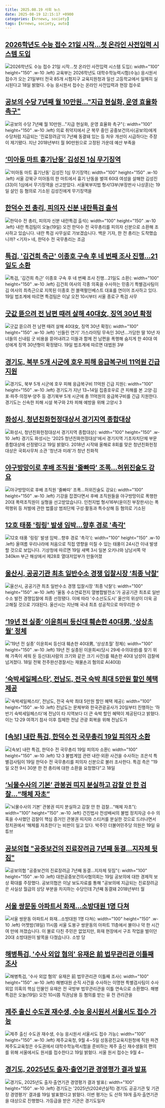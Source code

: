 ```yaml
---
title: 2025.08.19 사회 뉴스
date: 2025-08-19 12:15:17 +0900
categories: [krnews, society]
tags: [krnews, society, auto]
---
```

## [2026학년도 수능 접수 21일 시작...첫 온라인 사전입력 시스템 도입](https://n.news.naver.com/mnews/article/008/0005237195)

![2026학년도 수능 접수 21일 시작...첫 온라인 사전입력 시스템 도입](https://mimgnews.pstatic.net/image/origin/008/2025/08/18/5237195.jpg?type=nf220_150){: width="100" height="150" .w-10 .left}
교육부는 2026학년도 대학수학능력시험(수능) 응시원서 접수가 오는 21일부터 전국 85개 시험지구 교육지원청과 일선 고등학교에서 일제히 실시된다고 18일 밝혔다. 수능 응시원서 접수는 온라인 사전입력과 현장 접수로

## [공보의 수당 7년째 월 10만원…"지급 현실화, 운영 효율화 촉구"](https://n.news.naver.com/mnews/article/421/0008434965)

![공보의 수당 7년째 월 10만원…"지급 현실화, 운영 효율화 촉구"](https://mimgnews.pstatic.net/image/origin/421/2025/08/19/8434965.jpg?type=nf220_150){: width="100" height="150" .w-10 .left}
의료 취약지에서 군 복무 중인 공중보건의사(공보의)에게 수당처럼 지급되는 '진료장려금'이 7년째 동결돼 있는 등 처우 개선이 시급하다는 주장이 제기됐다. 지난 2018년부터 월 90만원으로 고정된 가운데 예산 부족을

## [‘미아동 마트 흉기난동’ 김성진 1심 무기징역](https://n.news.naver.com/mnews/article/005/0001796690)

![‘미아동 마트 흉기난동’ 김성진 1심 무기징역](https://mimgnews.pstatic.net/image/origin/005/2025/08/19/1796690.jpg?type=nf220_150){: width="100" height="150" .w-10 .left}
서울 강북구 미아동의 한 마트에서 흉기 난동을 벌여 60대 여성을 살해한 김성진(33)이 1심에서 무기징역을 선고받았다. 서울북부지법 형사13부(부장판사 나상훈)는 19일 살인 등 혐의로 기소된 김성진에게 무기징역을

## [한덕수 전 총리, 피의자 신분 내란특검 출석](https://n.news.naver.com/mnews/article/055/0001284958)

![한덕수 전 총리, 피의자 신분 내란특검 출석](https://mimgnews.pstatic.net/image/origin/055/2025/08/19/1284958.jpg?type=nf220_150){: width="100" height="150" .w-10 .left}
내란 특검팀이 오늘(19일) 오전 한덕수 전 국무총리를 피의자 신분으로 소환해 조사하고 있습니다. 내란 특검 사무실로 가보겠습니다. 백운 기자, 한 전 총리는 도착했습니까? <기자> 네, 한덕수 전 국무총리는 조금

## [특검, '김건희 측근' 이종호 구속 후 네 번째 조사 진행…21일도 소환](https://n.news.naver.com/mnews/article/421/0008435065)

![특검, '김건희 측근' 이종호 구속 후 네 번째 조사 진행…21일도 소환](https://mimgnews.pstatic.net/image/origin/421/2025/08/19/8435065.jpg?type=nf220_150){: width="100" height="150" .w-10 .left}
김건희 여사의 각종 의혹을 수사하는 민중기 특별검사팀이 김 여사의 최측근으로 지목된 이종호 전 블랙펄인베스트 대표를 연이어 조사하고 있다. 19일 법조계에 따르면 특검팀은 이날 오전 10시부터 서울 종로구 특검 사무

## [굿값 뜯으려 전 남편 때려 살해 40대女, 징역 30년 확정](https://n.news.naver.com/mnews/article/001/0015572342)

![굿값 뜯으려 전 남편 때려 살해 40대女, 징역 30년 확정](https://mimgnews.pstatic.net/image/origin/001/2025/08/19/15572342.jpg?type=nf220_150){: width="100" height="150" .w-10 .left}
'신들린 연기' 가스라이팅 무속인 30년…가담한 딸 10년 자녀들의 신내림 굿 비용을 뜯어내려고 이들과 함께 전 남편을 폭행해 숨지게 한 40대 여성에게 징역 30년형이 확정됐다. 19일 법조계에 따르면 대법원 3부

## [경기도, 북부 5개 시군에 호우 피해 응급복구비 11억원 긴급 지원](https://n.news.naver.com/mnews/article/277/0005638861)

![경기도, 북부 5개 시군에 호우 피해 응급복구비 11억원 긴급 지원](https://mimgnews.pstatic.net/image/origin/277/2025/08/19/5638861.jpg?type=nf220_150){: width="100" height="150" .w-10 .left}
경기도가 지난 13~14일 집중호우로 큰 피해를 본 고양·김포·파주·의정부·양주 등 경기북부 5개 시군에 총 11억원의 응급복구비를 긴급 지원한다. 경기도는 신속한 피해 시설 복구와 2차 피해 예방을 위해 고양시 3

## [화성시, 청년친화헌정대상서 경기지역 종합대상](https://n.news.naver.com/mnews/article/277/0005638921)

![화성시, 청년친화헌정대상서 경기지역 종합대상](https://mimgnews.pstatic.net/image/origin/277/2025/08/19/5638921.jpg?type=nf220_150){: width="100" height="150" .w-10 .left}
경기도 화성시는 '2025 청년친화헌정대상'에서 경기지역 기초자치단체 부문 종합대상에 선정됐다고 19일 밝혔다. 2018년 시작돼 올해로 8회를 맞은 청년친화헌정대상은 국회사무처 소관 '청년과 미래'가 청년 친화적

## [야구방망이로 후배 조직원 '줄빠따' 조폭…허위진술도 강요](https://n.news.naver.com/mnews/article/055/0001284984)

![야구방망이로 후배 조직원 '줄빠따' 조폭…허위진술도 강요](https://mimgnews.pstatic.net/image/origin/055/2025/08/19/1284984.jpg?type=nf220_150){: width="100" height="150" .w-10 .left}
기강을 잡겠다면서 후배 조직원들을 야구방망이로 폭행한 20대 폭력조직원이 실형을 선고받았습니다. 인천지법 형사16부(윤이진 부장판사)는 폭력행위 등 처벌에 관한 법률상 범죄단체 구성·활동과 특수상해 등 혐의로 기소된

## [12호 태풍 '링링' 발생 임박...향후 경로 '촉각'](https://n.news.naver.com/mnews/article/660/0000091221)

![12호 태풍 '링링' 발생 임박...향후 경로 '촉각'](https://mimgnews.pstatic.net/image/origin/660/2025/08/19/91221.jpg?type=nf220_150){: width="100" height="150" .w-10 .left}
올여름 우리나라에 처음으로 직접 영향을 미칠 수 있는 태풍이 24시간 이내 발생할 것으로 보입니다. 기상청에 따르면 19일 새벽 3시 일본 오키나와 남남서쪽 약 340km 부근 해상에서 제28호 열대저압부가 만들어졌

## [울산시, 공공기관 최초 일반수소 경쟁 입찰시장 ‘최종 낙찰’](https://n.news.naver.com/mnews/article/277/0005638824)

![울산시, 공공기관 최초 일반수소 경쟁 입찰시장 ‘최종 낙찰’](https://mimgnews.pstatic.net/image/origin/277/2025/08/19/5638824.jpg?type=nf220_150){: width="100" height="150" .w-10 .left}
'율동 수소연료전지 열병합발전소'가 공공기관 최초로 일반수소 발전 경쟁입찰에 최종 선정됐다. 이에 따라 '수소선도도시' 울산의 위상이 더욱 공고해질 것으로 기대된다. 울산시는 지난해 국내 최초 성공적으로 마무리한 수

## [‘19년 전 실종’ 이윤희씨 등신대 훼손한 40대男, ‘상상초월’ 정체](https://n.news.naver.com/mnews/article/081/0003566823)

![‘19년 전 실종’ 이윤희씨 등신대 훼손한 40대男, ‘상상초월’ 정체](https://mimgnews.pstatic.net/image/origin/081/2025/08/18/3566823.jpg?type=nf220_150){: width="100" height="150" .w-10 .left}
19년 전 실종된 이윤희씨(당시 29세·수의대생)를 찾기 위해 가족이 세워 둔 등신대(사람의 크기와 같은 크기 사진)를 훼손한 40대 남성이 검찰에 넘겨졌다. 18일 전북 전주완산경찰서는 재물손괴 혐의로 A(40대)

## [‘숙박세일페스타’, 전남도, 전국 숙박 최대 5만원 할인 혜택 제공](https://n.news.naver.com/mnews/article/005/0001796687)

![‘숙박세일페스타’, 전남도, 전국 숙박 최대 5만원 할인 혜택 제공](https://mimgnews.pstatic.net/image/origin/005/2025/08/19/1796687.jpg?type=nf220_150){: width="100" height="150" .w-10 .left}
전남도는 문체부와 한국관광공사가 20일부터 진행하는 ‘하반기 숙박세일페스타’에 전남이 타 지역보다 더 큰 숙박 할인 혜택이 제공된다고 밝혔다. 이는 12·29 여객기 참사 이후 침체한 전남 관광 회복을 위해 전남도가

## [[속보] 내란 특검, 한덕수 전 국무총리 19일 피의자 소환](https://n.news.naver.com/mnews/article/469/0000882076)

![[속보] 내란 특검, 한덕수 전 국무총리 19일 피의자 소환](https://mimgnews.pstatic.net/image/origin/469/2025/08/18/882076.jpg?type=nf220_150){: width="100" height="150" .w-10 .left}
12·3 불법계엄 관련 내란·외환 사건을 수사하는 조은석 특별검사팀이 19일 한덕수 전 국무총리를 피의자 신분으로 불러 조사한다. 특검 측은 "19일 오전 9시 30분 한 전 총리에 대한 소환을 요청했다"고 18일

## [‘뇌물수사의 기본’ 관봉권 띠지 분실하고 감찰 안 한 검찰…“해체 자초”](https://n.news.naver.com/mnews/article/028/0002761812)

![‘뇌물수사의 기본’ 관봉권 띠지 분실하고 감찰 안 한 검찰…“해체 자초”](https://mimgnews.pstatic.net/image/origin/028/2025/08/19/2761812.jpg?type=nf220_150){: width="100" height="150" .w-10 .left}
건진법사 전성배씨의 불법 정치자금 수수 의혹을 수사했던 검찰이 핵심 증거인 관봉권 띠지와 스티커를 분실한 것으로 드러나면서 정치권에서 ‘해체를 자초한다’는 비판이 일고 있다. 박주민 더불어민주당 의원은 19일 유튜브

## [공보의협 "공중보건의 진료장려금 7년째 동결…지자체 뒷짐"](https://n.news.naver.com/mnews/article/654/0000137402)

![공보의협 "공중보건의 진료장려금 7년째 동결…지자체 뒷짐"](https://mimgnews.pstatic.net/image/origin/654/2025/08/19/137402.jpg?type=nf220_150){: width="100" height="150" .w-10 .left}
대한공중보건의사협의회는 19일 공보의에 대한 경제적 보상 확대를 주장했다. 공보의협은 이날 보도자료를 통해 "공보의에 지급되는 진료장려금은 사실상 월급의 상당 부분을 차지하는 수당인데 7년째 동결돼 2018년부터 월

## [서울 쌍문동 아파트서 화재…소방대원 1명 다쳐](https://n.news.naver.com/mnews/article/437/0000453226)

![서울 쌍문동 아파트서 화재…소방대원 1명 다쳐](https://mimgnews.pstatic.net/image/origin/437/2025/08/19/453226.jpg?type=nf220_150){: width="100" height="150" .w-10 .left}
어젯밤(18일) 11시쯤 서울 도봉구 쌍문동의 아파트 11층에서 불이나 약 한 시간여 만에 꺼졌습니다. 이 불로 다친 주민은 없었지만, 화재 현장에서 구조 작업을 벌이던 20대 소방대원이 발목을 다쳤습니다. 소방 당

## [해병특검, '수사 외압 혐의' 유재은 前 법무관리관 이틀째 조사](https://n.news.naver.com/mnews/article/448/0000550552)

![해병특검, '수사 외압 혐의' 유재은 前 법무관리관 이틀째 조사](https://mimgnews.pstatic.net/image/origin/448/2025/08/19/550552.jpg?type=nf220_150){: width="100" height="150" .w-10 .left}
해병대원 순직 사건을 수사하는 이명현 특별검사팀이 수사 외압 의혹의 핵심 인물인 유재은 전 국방부 법무관리관을 이틀 연속으로 소환했다. 해병특검은 오늘(19일) 오전 10시쯤 직권남용 등 혐의를 받는 유 전 관리관을

## [제주 출신 수도권 재수생, 수능 응시원서 서울서도 접수 가능](https://n.news.naver.com/mnews/article/001/0015573221)

![제주 출신 수도권 재수생, 수능 응시원서 서울서도 접수 가능](https://mimgnews.pstatic.net/image/origin/001/2025/08/19/15573221.jpg?type=nf220_150){: width="100" height="150" .w-10 .left}
제주교육청, 9월 4∼5일 성동광진교육지원청에 직원 파견 제주도교육청은 수도권에서 대학수학능력시험을 준비하는 제주 출신 재수생들의 편의를 위해 서울에서도 원서를 접수한다고 19일 밝혔다. 서울 원서 접수는 9월 4∼

## [경기도, 2025년도 출자·출연기관 경영평가 결과 발표](https://n.news.naver.com/mnews/article/119/0002992249)

![경기도, 2025년도 출자·출연기관 경영평가 결과 발표](https://mimgnews.pstatic.net/image/origin/119/2025/08/19/2992249.jpg?type=nf220_150){: width="100" height="150" .w-10 .left}
경기도는 '2025년(2024년실적) 경기도 공공기관 및 기관장 경영평가' 결과를 19일 발표했다고 밝혔다. 이번 평가는 도 산하 19개 출자‧출연기관을 대상으로 진행했다. 가등급을 받은 기관은 경기도일자

